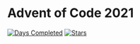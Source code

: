 # Advent of Code 2021
[![Days Completed](https://img.shields.io/badge/days%20completed-7-red)](https://adventofcode.com/2021)
[![Stars](https://img.shields.io/badge/stars%20⭐-15-yellow)](https://adventofcode.com/2021/stats)
